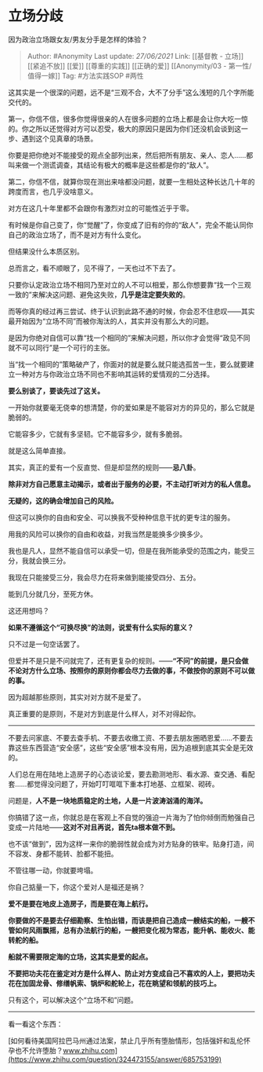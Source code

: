 # 立场分歧
因为政治立场跟女友/男友分手是怎样的体验？

> Author: #Anonymity
> Last update: *27/06/2021*
> Link: [[基督教 - 立场]] [[紧追不放]] [[爱]] [[尊重的实践]] [[正确的爱]] [[Anonymity/03 - 第一性/值得一嫁]]
> Tag: #方法实践SOP #两性

这其实是一个很深的问题，远不是“三观不合，大不了分手”这么浅短的几个字所能交代的。

第一，你信不信，很多你觉得很亲的人在很多问题的立场上都是会让你大吃一惊的。你之所以还觉得对方可以忍受，极大的原因只是因为你们还没机会谈到这一步、遇到这个见真章的场景。

你要是把你绝对不能接受的观点全部列出来，然后把所有朋友、亲人、恋人……都叫来做一个测谎调查，其结论有极大的概率是这些都是你的“敌人”。

第二，你信不信，就算你现在测出来啥都没问题，就要一生相处这种长达几十年的跨度而言，也几乎没啥意义。

对方在这几十年里都不会跟你有激烈对立的可能性近乎于零。

有时候是你自己变了，你“觉醒”了，你变成了旧有的你的“敌人”，完全不能认同你自己的政治立场了，而不是对方有什么变化。

但结果没什么本质区别。

总而言之，看不顺眼了，见不得了，一天也过不下去了。

只要你认定政治立场不相同乃至对立的人不可以相爱，那么你想要靠“找一个三观一致的”来解决这问题、避免这失败，**几乎是注定要失败的**。

而等你真的经过再三尝试、终于认识到此路不通的时候，你会忍不住悲叹——其实最开始因为“立场不同”而被你淘汰的人，其实并没有那么大的问题。

是因为你绝对自信可以靠“找一个相同的”来解决问题，所以你才会觉得“政见不同就不可以同行”是一个可行的主张。

当“找一个相同的”策略破产了，你面对的就是要么就只能选孤苦一生，要么就要建立一种对方与你政治立场不同也不影响其运转的爱情观的二分选择。

**要么别谈了，要谈先过了这关。**

一开始你就要毫无侥幸的想清楚，你的爱如果是不能容对方的异见的，那么它就是脆弱的。

它能容多少，它就有多坚韧。它不能容多少，就有多脆弱。

就是这么简单直接。

其实，真正的爱有一个反直觉、但是却显然的规则——**忌八卦**。

**除非对方自己愿意主动揭示，或者出于服务的必要，不主动打听对方的私人信息。**

**无疑的，这的确会增加自己的风险。**

但这可以换你的自由和安全、可以换我不受种种信息干扰的更专注的服务。

用我的风险可以换你的自由和收益，对我当然是能换多少换多少。

我也是凡人，显然不能自信可以承受一切，但是在我所能承受的范围之内，能受三分，我就会换三分。

我现在只能接受三分，我会尽力在将来做到能接受四分、五分。

能到几分就几分，至死方休。

这还用想吗？

**如果不遵循这个“可换尽换”的法则，说爱有什么实际的意义？**

只不过是一句空话罢了。

但爱并不是只是不问就完了，还有更复杂的规则。——**“不问”的前提，是只会做不论对方什么立场、按照你的原则你都会尽力去做的事，不做按你的原则不可以做的事。**

因为超越那些原则，其实对对方就不是爱了。

真正重要的是原则，不是对方到底是什么样人，对不对得起你。

---

不要去问家底、不要去查手机、不要去收缴工资、不要去朋友圈晒恩爱……不要去靠这些东西营造“安全感”，这些“安全感”根本没有用，因为追根到底其实全是无效的。

人们总在用在陆地上造房子的心态谈论爱，要去勘测地形、看水源、查交通、看配套……都觉得没问题了，开始叮叮哐哐下重本打地基、立框架、砌砖。

问题是，**人不是一块地质稳定的土地，人是一片波涛汹涌的海洋。**

你搞错了这一点，你就总是在客观上不自觉的强迫一片海为了怕你倾倒而勉强自己变成一片陆地——**这对不对且再说，首先ta根本做不到。**

也不该“做到”，因为这样一来你的脆弱性就会成为对方贴身的铁牢。贴身打造，间不容发、身都不能转、脸都不能扭。

不管往哪一动，你就要垮塌。

你自己掂量一下，你这个爱对人是福还是祸？

**爱不是要在地皮上造房子，而是要在海上航行。**

**你要做的不是要去仔细勘察、生怕出错，而该是把自己造成一艘结实的船，一艘不管如何风雨飘摇，总有办法航行的船，一艘把变化视为常态，能升帆、能收火、能转舵的船。**

**船就不需要限定海的立场，这其实是爱的起点。**

**不要把功夫花在鉴定对方是什么样人、防止对方变成自己不喜欢的人上，要把功夫花在加固龙骨、修缮帆索、锅炉和舵轮上，花在眺望和领航的技巧上。**

只有这个，可以解决这个“立场不和”问题。

---

看一看这个东西：

[如何看待美国阿拉巴马州通过法案，禁止几乎所有堕胎情形，包括强奸和乱伦怀孕也不允许堕胎？www.zhihu.com](https://www.zhihu.com/question/324473155/answer/685753199)
